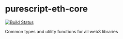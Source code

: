 # purescript-eth-core

[![Build Status](https://travis-ci.org/f-o-a-m/purescript-eth-core.svg?branch=master)](https://travis-ci.org/f-o-a-m/purescript-eth-core)

Common types and utility functions for all web3 libraries
